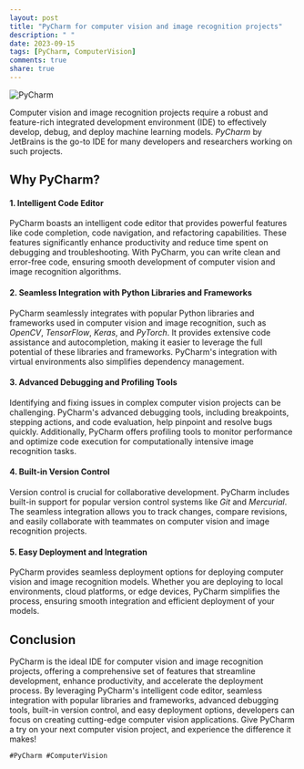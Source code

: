 ```yaml
---
layout: post
title: "PyCharm for computer vision and image recognition projects"
description: " "
date: 2023-09-15
tags: [PyCharm, ComputerVision]
comments: true
share: true
---
```


![PyCharm](https://example.com/pycharm.png)

Computer vision and image recognition projects require a robust and feature-rich integrated development environment (IDE) to effectively develop, debug, and deploy machine learning models. *PyCharm* by JetBrains is the go-to IDE for many developers and researchers working on such projects.

## Why PyCharm?

#### 1. Intelligent Code Editor

PyCharm boasts an intelligent code editor that provides powerful features like code completion, code navigation, and refactoring capabilities. These features significantly enhance productivity and reduce time spent on debugging and troubleshooting. With PyCharm, you can write clean and error-free code, ensuring smooth development of computer vision and image recognition algorithms.

#### 2. Seamless Integration with Python Libraries and Frameworks

PyCharm seamlessly integrates with popular Python libraries and frameworks used in computer vision and image recognition, such as *OpenCV*, *TensorFlow*, *Keras*, and *PyTorch*. It provides extensive code assistance and autocompletion, making it easier to leverage the full potential of these libraries and frameworks. PyCharm's integration with virtual environments also simplifies dependency management.

#### 3. Advanced Debugging and Profiling Tools

Identifying and fixing issues in complex computer vision projects can be challenging. PyCharm's advanced debugging tools, including breakpoints, stepping actions, and code evaluation, help pinpoint and resolve bugs quickly. Additionally, PyCharm offers profiling tools to monitor performance and optimize code execution for computationally intensive image recognition tasks.

#### 4. Built-in Version Control

Version control is crucial for collaborative development. PyCharm includes built-in support for popular version control systems like *Git* and *Mercurial*. The seamless integration allows you to track changes, compare revisions, and easily collaborate with teammates on computer vision and image recognition projects.

#### 5. Easy Deployment and Integration

PyCharm provides seamless deployment options for deploying computer vision and image recognition models. Whether you are deploying to local environments, cloud platforms, or edge devices, PyCharm simplifies the process, ensuring smooth integration and efficient deployment of your models.

## Conclusion

PyCharm is the ideal IDE for computer vision and image recognition projects, offering a comprehensive set of features that streamline development, enhance productivity, and accelerate the deployment process. By leveraging PyCharm's intelligent code editor, seamless integration with popular libraries and frameworks, advanced debugging tools, built-in version control, and easy deployment options, developers can focus on creating cutting-edge computer vision applications. Give PyCharm a try on your next computer vision project, and experience the difference it makes!

`#PyCharm #ComputerVision`